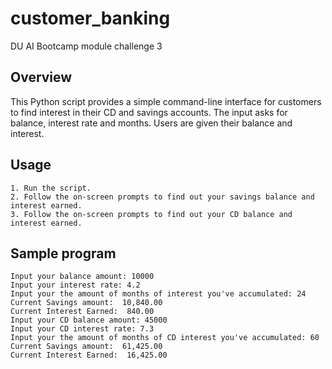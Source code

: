 # customer_banking
DU AI Bootcamp module challenge 3

## Overview

This Python script provides a simple command-line interface for customers to find interest in their CD and savings accounts. The input asks for balance, interest rate and months. Users are given their balance and interest.

## Usage

    1. Run the script.
    2. Follow the on-screen prompts to find out your savings balance and interest earned.
    3. Follow the on-screen prompts to find out your CD balance and interest earned.

## Sample program

```
Input your balance amount: 10000
Input your interest rate: 4.2
Input your the amount of months of interest you've accumulated: 24
Current Savings amount:  10,840.00
Current Interest Earned:  840.00
Input your CD balance amount: 45000
Input your CD interest rate: 7.3
Input your the amount of months of CD interest you've accumulated: 60
Current Savings amount:  61,425.00
Current Interest Earned:  16,425.00
```
